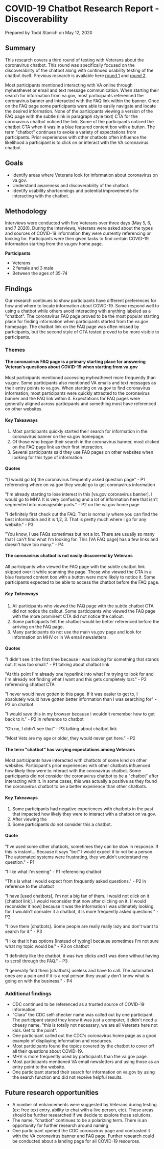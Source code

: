 # COVID-19 Chatbot Research Report - Discoverability

Prepared by Todd Stanich on May 12, 2020

## Summary
This research covers a third round of testing with Veterans about the coronavirus chatbot. This round was specifically focused on the discoverability of the chatbot along with continued usability testing of the chatbot itself. Previous research is available here 
[round 1](https://github.com/department-of-veterans-affairs/va.gov-team/blob/master/products/health-care/coronavirus-chatbot/research/covid-19-chatbot-research-report.md) and 
[round 2](https://github.com/department-of-veterans-affairs/va.gov-team/blob/master/products/health-care/coronavirus-chatbot/research/chatbot-usability-report.md).

Most participants mentioned interacting with VA online through myheathevet or email and text message communication. When starting their search for information from va.gov, most participants referenced the coronavirus banner and interacted with the FAQ link within the banner. Once on the FAQ page some participants were able to easily navigate and locate the desired information. None of the participants viewing a version of the FAQ page with the subtle (link in paragraph style text) CTA for the coronavirus chatbot noticed the link. Some of the participants noticed the chatbot CTA when it was in a blue featured content box with a button. The term "chatbot" continues to evoke a variety of expectations from participants. Prior experiences with other chatbots often influence the likelihood a participant is to click on or interact with the VA coronavirus chatbot.

## Goals
- Identify areas where Veterans look for information about coronavirus on va.gov.
- Understand awareness and discoverability of the chatbot.
- Identify usability shortcomings and potential improvements for interacting with the chatbot.

## Methodology
Interviews were conducted with five Veterans over three days (May 5, 6, and 7 2020). During the interviews, Veterans were asked about the types and sources of COVID-19 information they were currently referencing or looking for. Participants were then given tasks to find certain COVID-19 information starting from the va.gov home page.

**Participants**
- Veterans
- 2 female and 3 male
- Between the ages of 35-74

## Findings

Our research continues to show participants have different preferences for how and where to locate information about COVID-19. Some respond well to using a chatbot while others avoid interacting with anything labeled as a "chatbot". The coronavirus FAQ page proved to be the most popular starting place for finding information when participants started from the va.gov homepage. The chatbot link on the FAQ page was often missed by participants, but the second style of CTA tested proved to be more visible to participants.

### Themes

#### The coronavirus FAQ page is a primary starting place for answering Veteran's questions about COVID-19 when starting from va.gov

Most participants mentioned accessing myheathevet more frequently than va.gov. Some participants also mentioned VA emails and text messages as their entry points to va.gov. When starting on va.gov to find coronavirus information, most participants were quickly attracted to the coronavirus banner and the FAQ link within it. Expectations for FAQ pages were generally aligned across participants and something most have referenced on other websites.

#### Key Takeaways
1. Most participants quickly started their search for information in the coronavirus banner on the va.gov homepage.
2. Of those who began their search in the coronavirus banner, most clicked on the FAQ page link as their first interaction.
3. Several participants said they use FAQ pages on other websites when looking for this type of information.

#### Quotes

"[I would go to] the coronavirus frequently asked question page" - P1 referencing where on va.gov they would go to get coronavirus information

"I'm already starting to lose interest in this [va.gov coronavirus banner]. I would go to MHV. It is very confusing and a lot of information here that isn't segmented into manageable parts." - P2 on the va.gov home page

"I definitely first check out the FAQ. That is normally where you can find the best information and it is 1,2, 3. That is pretty much where I go for any website." - P3

"You know, I use FAQs sometimes but not a lot. There are usually so many that I can't find what I'm looking for. This [VA FAQ page] has a few links and doesn't have too many." - P4


#### The coronavirus chatbot is not easily discovered by Veterans

All participants who viewed the FAQ page with the subtle chatbot link skipped over it while scanning the page. Those who viewed the CTA in a blue featured content box with a button were more likely to notice it. Some participants expected to be able to access the chatbot before the FAQ page.

##### Key Takeaways
1. All participants who viewed the FAQ page with the subtle chatbot CTA did not notice the callout. Some participants who viewed the FAQ page with the more prominent CTA did not notice the callout.
2. Some participants felt the chatbot would be better referenced before the arriving on the FAQ page.
3. Many participants do not use the main va.gov page and look for information on MHV or in VA email newsletters.

#### Quotes
"I didn't see it the first time because I was looking for something that stands out. It was too small." - P1 talking about chatbot link

"At this point I'm already one hyperlink into what I'm trying to look for and I'm already not finding what I want and this gets completely lost." - P2 referencing chatbot CTA

"I never would have gotten to this page. If it was easier to get to, I absolutely would have gotten better information than I was searching for" - P2 on chatbot

"I would save this in my browser because I wouldn't remember how to get back to it." - P2 in reference to chatbot

"Oh no, I didn't see that" - P3 talking about chatbot link

"Most Vets are my age or older, they would never get here." - P2


#### The term "chatbot" has varying expectations among Veterans
Most participants have interacted with chatbots of some kind on other websites. Participant's prior experiences with other chatbots influenced how likely they were to interact with the coronavirus chatbot. Some participants did not consider the coronavirus chatbot to be a "chatbot" after interacting with it. In some cases, this was actually a positive as they found the coronavirus chatbot to be a better experience than other chatbots.

#### Key Takeaways
1. Some participants had negative experiences with chatbots in the past that impacted how likely they were to interact with a chatbot on va.gov.
2. After viewing the
3. Some participants do not consider this a chatbot.

#### Quote

"I've used some other chatbots, sometimes they can be slow in response. If this is instant... Because it says "bot" I would expect it to not be a person. The automated systems were frustrating, they wouldn't understand my question." - P1

"I like what I'm seeing" - P1 referencing chatbot

"This is what I would expect from frequently asked questions." - P2 in reference to the chatbot

"I have [used chatbots], I'm not a big fan of them. I would not click on it [chatbot link]. I would reconsider that now after clicking on it. [I would reconsider it now] because it was the information I was ultimately looking for. I wouldn't consider it a chatbot, it is more frequently asked questions." - P2

"I love them [chatbots]. Some people are really really lazy and don't want to search for it." - P3

"I like that it has options [instead of typing] because sometimes I'm not sure what my topic would be." - P3 on chatbot

"I definitely like the chatbot, it was two clicks and I was done without having to scroll through the FAQ." - P3

"I generally find them [chatbots] useless and have to call. The automated ones are a pain and if it is a real person they usually don't know what is going on with the business." - P4


### Additional findings
- CDC continued to be referenced as a trusted source of COVID-19 information.
- "Clara" the CDC self-checker name was called out by one participant. The participant stated they knew it was just a computer, it didn't need a cheesy name, "this is totally not necessary, we are all Veterans here not kids. Get to the point".
- One participant called out the CDC's coronavirus home page as a good example of displaying information and resources.
- Most participants found the topics covered by the chatbot to cover off all their questions about COVID-19.
- MHV is more frequently used by participants than the va.gov page.
- Most participants mentioned VA email newsletters and using those as an entry point to the website.
- One participant started their search for information on va.gov by using the search function and did not receive helpful results.

## Future research opportunities
- A number of enhancements were suggested by Veterans during testing (ex: free text entry, ability to chat with a live person, etc). These areas should be further researched if we decide to explore those solutions.
- The name, "chatbot" continues to be a polarizing term. There is an opportunity for further research around naming.
- One participant opened the CDC coronavirus page and contrasted it with the VA coronavirus banner and FAQ page. Further research could be conducted about a landing page for all COVID-19 resources.
